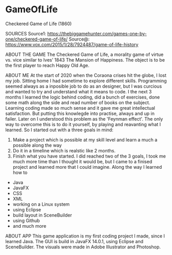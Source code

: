 # GameOfLife
Checkered Game of Life (1860)

SOURCES
Source1: https://thebiggamehunter.com/games-one-by-one/checkered-game-of-life/
Source@: https://www.vox.com/2015/1/28/7924487/game-of-life-history

ABOUT THE GAME
The Checkered Game of Life, a morality game of virtue vs. vice similar to Ives’ 1843 The Mansion of Happiness. The object is to be the first player to reach Happy Old Age.

ABOUT ME
At the start of 2020 when the Coraona crises hit the globe, I lost my job. Sitting home I had sometime to explore different skills.
Programming seemed always as a inposible job to do as an designer, but I was curcious and wanted to try and understand what it means to code.
I the next 3 months I learned the logic behind coding, did a bunch of exercises, done some math along the side and read number of books on the subject.
Learning coding made so much sense and it gave me great intellectual satisfaction. But putting this knowlegde into practise, always and up in failer.
Later on I understood this problem as the 'Feynman effect'. The only way to overcome this is to do it yourself, by playing and reavanting what I learned. 
So I started out with a three goals in mind:
1. Make a project which is possible at my skill level and learn a much a possible along the way
2. Do it in a timeline which is realstic like 2 months.
3. Finish what you have started.
I did reached two of the 3 goals, I took me much more time than I thought it would be, but I came to a finised project and learned more that I could imagine.
Along the way I learned how to
- Java 
- JavaFX
- CSS
- XML
- working on a Linux system
- using  Eclipse
- build layout in SceneBuilder
- using Github
- and much more

ABOUT APP
This game application is my first coding project I made, since I learned Java.
The GUI is build in JavaFX 14.0.1, using Eclipse and SceneBuilder.
The visuals were made in Adobe Illustrator and Photoshop.
